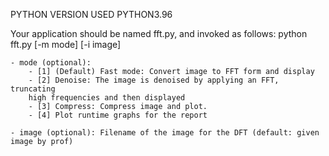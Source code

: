 
PYTHON VERSION USED PYTHON3.96

Your application should be named fft.py, and invoked as follows:
python fft.py [-m mode] [-i image]

    - mode (optional):
        - [1] (Default) Fast mode: Convert image to FFT form and display
        - [2] Denoise: The image is denoised by applying an FFT, truncating 
        high frequencies and then displayed
        - [3] Compress: Compress image and plot.
        - [4] Plot runtime graphs for the report
        
    - image (optional): Filename of the image for the DFT (default: given image by prof)

